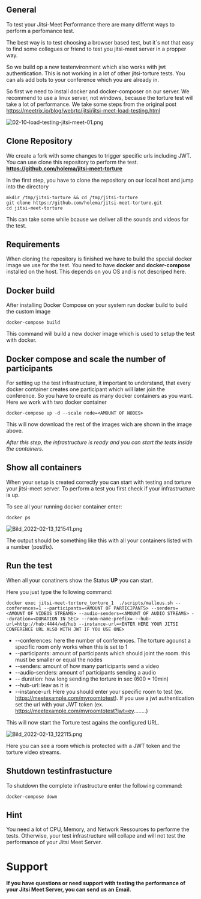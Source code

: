 ## General

To test your Jitsi-Meet Performance there are many differnt ways to perform a perfomance test.

The best way is to test choosing a browser based test, but it´s not that easy to find some collegues or friend to test you jitsi-meet server in a propper way.

So we build op a new testenvironment which also works with jwt authentication. This is not working in a lot of other jitsi-torture tests.
You can als add bots to your conference which you are already in.

So first we need to install docker and docker-composer on our server. We recommend to use a linux server, not windows, because the torture test will take a lot of performance.
We take some steps from the original post https://meetrix.io/blog/webrtc/jitsi/jitsi-meet-load-testing.html



![02-10-load-testing-jitsi-meet-01.png](https://h2-invent.com/storage/app/uploads/public/620/8e5/6d4/6208e56d4fe37847171013.png)


## Clone Repository
We create a fork with some changes to trigger specific urls including JWT. You can use clone this repository to perform the test. __https://github.com/holema/jitsi-meet-torture__

In the first step, you have to clone the repository on our local host and jump into the directory
```
mkdir /tmp/jitsi-torture && cd /tmp/jitsi-torture
git clone https://github.com/holema/jitsi-meet-torture.git
cd jitsi-meet-torture
```
This can take some while bcause we deliver all the sounds and videos for the test.

## Requirements
When cloning the repository is finished we have to build the special docker image we use for the
test.
You need to have __docker__ and __docker-compose__ installed on the host. This depends on you OS and is not descriped here.

## Docker build
After installing Docker Compose on your system run docker build to build the custom image
```
docker-compose build
```
This command  will build a new docker image which is used to setup the test with docker.

## Docker compose and scale the number of participants

For setting up the test infrastructure, it important to understand, that every docker container creates one participant which will later join the conference. So you have to create as many docker containers as you want. Here we work with two docker container
```
docker-compose up -d --scale node=<AMOUNT OF NODES>
```
This will now download the rest of the images wich are shown in the image above.

_After this step, the infrastructure is ready and you can start the tests inside the containers._

## Show all containers

When your setup is created correctly you can start with testing and torture your jitsi-meet server. To perform a test you first check if your infrastructure is up.

To see all your running docker container enter:

```
docker ps
```

![Bild_2022-02-13_121541.png](https://h2-invent.com/storage/app/uploads/public/620/8e8/5da/6208e85dad494729919184.png)


The output should be something like this with all your containers listed with a number (postfix).

## Run the test
When all your conatiners show the Status __UP__ you can start.

Here you just type the following command:
```
docker exec jitsi-meet-torture_torture_1  ./scripts/malleus.sh --conferences=1 --participants=<AMOUNT OF PARTICIPANTS> --senders=<AMOUNT OF VIDEOS STREAMS> --audio-senders=<AMOUNT OF AUDIO STREAMS> --duration=<DURATION IN SEC> --room-name-prefix= --hub-url=http://hub:4444/wd/hub --instance-url=<ENTER HERE YOUR JITSI CONFERENCE URL ALSO WITH JWT IF YOU USE ONE>
```
* --conferences: here the number of conferences. The torture agounst a specific room only works when this is set to 1
* --participants: amount of participants which should joint the room. this must be smaller or equal the nodes
* --senders: amount of how many participants send a video
* --audio-senders: amount of participants sending a audio
* -- duration: how long sending the torture in sec (600 = 10min)
* --hub-url: leav as it is
* --instance-url: Here you should enter your specific room to test (ex. https://meetexample.com/myroomtotest). If you use a jwt authentication set the url with your JWT token (ex. https://meetexample.com/myroomtotest?jwt=ey........)

This will now start the Torture test agains the configured URL.


![Bild_2022-02-13_122115.png](https://h2-invent.com/storage/app/uploads/public/620/8e9/ad7/6208e9ad7cc05622498214.png)

Here you can see a room which is protected with a JWT token and the torture video streams.

## Shutdown testinfrastucture
To shutdown the complete infrastructure enter the following command:

```
docker-compose down
```


## Hint
You need a lot of CPU, Memory, and Network Ressources to performe the tests. Otherwise, your test infrastructure will collape and will not test the performance of your Jitsi Meet Server.

# Support
__If you have questions or need support with testing the performance of your Jitsi Meet Server, you can send us an Email.__